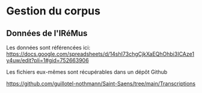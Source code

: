 # Gestion du corpus

## Données de l'IRéMus

Les données sont référencées ici: https://docs.google.com/spreadsheets/d/14shI73chgCjkXaEQhOhbi3ICAze1y4uw/edit?pli=1#gid=752663906

Les fichiers eux-mêmes sont récupérables dans un dépôt Github

https://github.com/guillotel-nothmann/Saint-Saens/tree/main/Transcriptions



